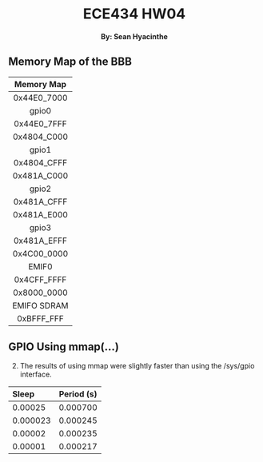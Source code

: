 # <center> ECE434 HW04

#### <center> By: Sean Hyacinthe

## Memory Map of the BBB

<center>

| Memory Map  |
| :---------: |
| 0x44E0_7000 |
|    gpio0    |
| 0x44E0_7FFF |
| 0x4804_C000 |
|    gpio1    |
| 0x4804_CFFF |
| 0x481A_C000 |
|    gpio2    |
| 0x481A_CFFF |
| 0x481A_E000 |
|    gpio3    |
| 0x481A_EFFF |
| 0x4C00_0000 |
|    EMIF0    |
| 0x4CFF_FFFF |
| 0x8000_0000 |
| EMIFO SDRAM |
| 0xBFFF_FFF  |

</center>

## GPIO Using mmap(...)

2. The results of using mmap were slightly faster than using the /sys/gpio interface.

<center>

| Sleep    | Period (s) |
| :------- | :--------: |
| 0.00025  |  0.000700  |
| 0.000023 |  0.000245  |
| 0.00002  |  0.000235  |
| 0.00001  |  0.000217  |

</center>
